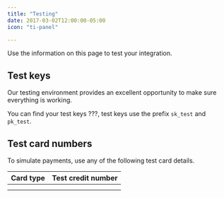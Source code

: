 ```yaml
---
title: "Testing"
date: 2017-03-02T12:00:00-05:00
icon: "ti-panel"

---
```

Use the information on this page to test your integration.

## Test keys

Our testing environment provides an excellent opportunity to make sure everything is working.

You can find your test keys ???, test keys use the prefix `sk_test` and `pk_test`.

## Test card numbers

To simulate payments, use any of the following test card details.

| Card type | Test credit number |
|-----|-----|
| | |
| | |